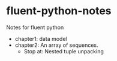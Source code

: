 # fluent-python-notes
Notes for fluent python

- chapter1: data model
- chapter2: An array of sequences. 
    - Stop at: Nested tuple unpacking
